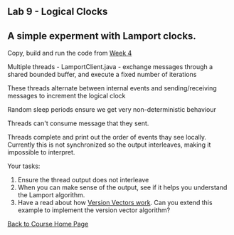 ## Lab 9 - Logical Clocks

## A simple experment with Lamport clocks.

Copy, build and run the code from [Week 4](https://github.com/gortonator/bsds-6650/tree/master/code/week-4)

Multiple threads - LamportClient.java - exchange messages through a shared bounded buffer, and execute a fixed number of iterations

These threads alternate between internal events and sending/receiving messages to increment the logical clock

Random sleep periods ensure we get very non-deterministic behaviour

Threads can't consume message that they sent.

Threads complete and print out the order of events thay see locally. Currently this is not synchronized so the output interleaves, making it impossible to interpret. 

Your tasks:
1) Ensure the thread output does not interleave
2) When you can make sense of the output, see if it helps you understand the Lamport algorithm.
3) Have a read about how [Version Vectors work](https://en.wikipedia.org/wiki/Version_vector). Can you extend this example to implement the version vector algorithm?

[Back to Course Home Page](https://gortonator.github.io/bsds-6650/)
